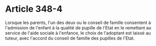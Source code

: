 # Article 348-4

<p>Lorsque les parents, l'un des deux ou le conseil de famille consentent à l'admission de l'enfant à la qualité de pupille de l'Etat en le remettant au service de l'aide sociale à l'enfance, le choix de l'adoptant est laissé au tuteur, avec l'accord du conseil de famille des pupilles de l'Etat.</p>